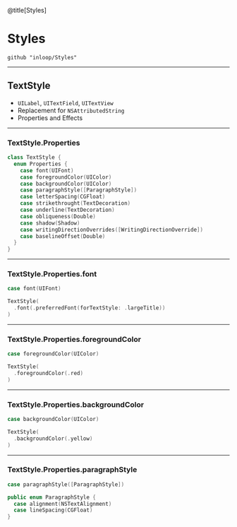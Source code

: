 @title[Styles]
# Styles
```
github "inloop/Styles"
```
---
## TextStyle

* `UILabel`, `UITextField`, `UITextView`
* Replacement for `NSAttributedString`
* Properties and Effects

---

### TextStyle.Properties

```swift
class TextStyle {
  enum Properties {
    case font(UIFont)
    case foregroundColor(UIColor)
    case backgroundColor(UIColor)
    case paragraphStyle([ParagraphStyle])
    case letterSpacing(CGFloat)
    case strikethrought(TextDecoration)
    case underline(TextDecoration)
    case obliqueness(Double)
    case shadow(Shadow)
    case writingDirectionOverrides([WritingDirectionOverride])
    case baselineOffset(Double)
  }
}
```
---
### TextStyle.Properties.font

```swift
case font(UIFont)
```

```swift
TextStyle(
  .font(.preferredFont(forTextStyle: .largeTitle))
)
```
---

### TextStyle.Properties.foregroundColor
```swift
case foregroundColor(UIColor)
```
```swift
TextStyle(
  .foregroundColor(.red)
)
```
---
### TextStyle.Properties.backgroundColor
```swift
case backgroundColor(UIColor)
```
```swift
TextStyle(
  .backgroundColor(.yellow)
)
```
---
### TextStyle.Properties.paragraphStyle
```swift
case paragraphStyle([ParagraphStyle])
```
```swift
public enum ParagraphStyle { 
  case alignment(NSTextAlignment)
  case lineSpacing(CGFloat)
}
```